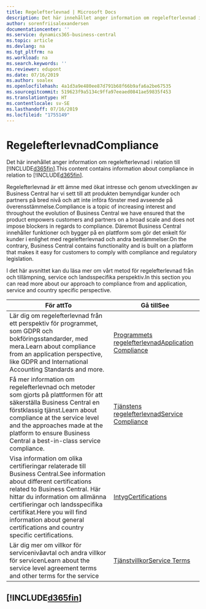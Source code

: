 ```yaml
---
title: Regelefterlevnad | Microsoft Docs
description: Det här innehållet anger information om regelefterlevnad i relation till Business Central.
author: sorenfriisalexandersen
documentationcenter: ''
ms.service: dynamics365-business-central
ms.topic: article
ms.devlang: na
ms.tgt_pltfrm: na
ms.workload: na
ms.search.keywords: ''
ms.reviewer: edupont
ms.date: 07/16/2019
ms.author: soalex
ms.openlocfilehash: 4a1d3a9e480ee87d791b68f66b9afa6a2be67535
ms.sourcegitcommit: 519623f9a5134c9ffa97eeaed0841ae59835f453
ms.translationtype: HT
ms.contentlocale: sv-SE
ms.lasthandoff: 07/16/2019
ms.locfileid: "1755149"
---
```

# <a name="compliance"></a><span data-ttu-id="dedbe-103">Regelefterlevnad</span><span class="sxs-lookup"><span data-stu-id="dedbe-103">Compliance</span></span>
<span data-ttu-id="dedbe-104">Det här innehållet anger information om regelefterlevnad i relation till [!INCLUDE[d365fin](../includes/d365fin_md.md)].</span><span class="sxs-lookup"><span data-stu-id="dedbe-104">This content contains information about compliance in relation to [!INCLUDE[d365fin](../includes/d365fin_md.md)].</span></span>  

<span data-ttu-id="dedbe-105">Regelefterlevnad är ett ämne med ökat intresse och genom utvecklingen av Business Central har vi sett till att produkten bemyndigar kunder och partners på bred nivå och att inte införa fönster med avseende på överensstämmelse.</span><span class="sxs-lookup"><span data-stu-id="dedbe-105">Compliance is a topic of increasing interest and throughout the evolution of Business Central we have ensured that the product empowers customers and partners on a broad scale and does not impose blockers in regards to compliance.</span></span> <span data-ttu-id="dedbe-106">Däremot Business Central innehåller funktioner och bygger på en plattform som gör det enkelt för kunder i enlighet med regelefterlevnad och andra bestämmelser.</span><span class="sxs-lookup"><span data-stu-id="dedbe-106">On the contrary, Business Central contains functionality and is built on a platform that makes it easy for customers to comply with compliance and regulatory legislation.</span></span>

<span data-ttu-id="dedbe-107">I det här avsnittet kan du läsa mer om vårt metod för regelefterlevnad från och tillämpning, service och landsspecifika perspektiv.</span><span class="sxs-lookup"><span data-stu-id="dedbe-107">In this section you can read more about our approach to compliance from and application, service and country specific perspective.</span></span>

|<span data-ttu-id="dedbe-108">**För att**</span><span class="sxs-lookup"><span data-stu-id="dedbe-108">**To**</span></span>|<span data-ttu-id="dedbe-109">**Gå till**</span><span class="sxs-lookup"><span data-stu-id="dedbe-109">**See**</span></span>|  
|------------|-------------|  
|<span data-ttu-id="dedbe-110">Lär dig om regelefterlevnad från ett perspektiv för programmet, som GDPR och bokföringsstandarder, med mera.</span><span class="sxs-lookup"><span data-stu-id="dedbe-110">Learn about compliance from an application perspective, like GDPR and International Accounting Standards and more.</span></span>|[<span data-ttu-id="dedbe-111">Programmets regelefterlevnad</span><span class="sxs-lookup"><span data-stu-id="dedbe-111">Application Compliance</span></span>](compliance-application-compliance.md)|  
|<span data-ttu-id="dedbe-112">Få mer information om regelefterlevnad och metoder som gjorts på plattformen för att säkerställa Business Central en förstklassig tjänst.</span><span class="sxs-lookup"><span data-stu-id="dedbe-112">Learn about compliance at the service level and the approaches made at the platform to ensure Business Central a best-in-class service compliance.</span></span>|[<span data-ttu-id="dedbe-113">Tjänstens regelefterlevnad</span><span class="sxs-lookup"><span data-stu-id="dedbe-113">Service Compliance</span></span>](compliance-service-compliance.md)|  
|<span data-ttu-id="dedbe-114">Visa information om olika certifieringar relaterade till Business Central.</span><span class="sxs-lookup"><span data-stu-id="dedbe-114">See information about different certifications related to Business Central.</span></span> <span data-ttu-id="dedbe-115">Här hittar du information om allmänna certifieringar och landsspecifika certifikat.</span><span class="sxs-lookup"><span data-stu-id="dedbe-115">Here you will find information about general certifications and country specific certifications.</span></span>|[<span data-ttu-id="dedbe-116">Intyg</span><span class="sxs-lookup"><span data-stu-id="dedbe-116">Certifications</span></span>](compliance-certifications.md)|  
|<span data-ttu-id="dedbe-117">Lär dig mer om villkor för servicenivåavtal och andra villkor för servicen</span><span class="sxs-lookup"><span data-stu-id="dedbe-117">Learn about the service level agreement terms and other terms for the service</span></span>|[<span data-ttu-id="dedbe-118">Tjänstvillkor</span><span class="sxs-lookup"><span data-stu-id="dedbe-118">Service Terms</span></span>](compliance-service-compliance.md#service-terms)|  

## [!INCLUDE[d365fin](../includes/free_trial_md.md)]  
